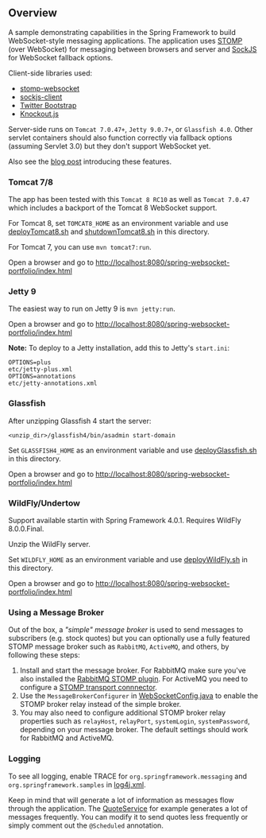 ## Overview

A sample demonstrating capabilities in the Spring Framework to build WebSocket-style messaging applications. The application uses [STOMP](http://stomp.github.io/) (over WebSocket) for messaging between browsers and server and [SockJS](https://github.com/sockjs/sockjs-protocol) for WebSocket fallback options.

Client-side libraries used:
* [stomp-websocket](https://github.com/jmesnil/stomp-websocket/)
* [sockjs-client](https://github.com/sockjs/sockjs-client)
* [Twitter Bootstrap](http://twitter.github.io/bootstrap/)
* [Knockout.js](http://knockoutjs.com/)

Server-side runs on `Tomcat 7.0.47+`, `Jetty 9.0.7+`, or `Glassfish 4.0`. Other servlet containers should also function correctly via fallback options (assuming Servlet 3.0) but they don't support WebSocket yet.

Also see the [blog post](http://blog.springsource.org/2013/07/24/spring-framework-4-0-m2-websocket-messaging-architectures/) introducing these features.

### Tomcat 7/8

The app has been tested with this `Tomcat 8 RC10` as well as `Tomcat 7.0.47` which includes a backport of the Tomcat 8 WebSocket support.

For Tomcat 8, set `TOMCAT8_HOME` as an environment variable and use [deployTomcat8.sh](https://github.com/rstoyanchev/spring-websocket-portfolio/blob/master/deployTomcat8.sh) and [shutdownTomcat8.sh](https://github.com/rstoyanchev/spring-websocket-portfolio/blob/master/shutdownTomcat8.sh) in this directory.

For Tomcat 7, you can use `mvn tomcat7:run`.

Open a browser and go to <http://localhost:8080/spring-websocket-portfolio/index.html>

### Jetty 9

The easiest way to run on Jetty 9 is `mvn jetty:run`.

Open a browser and go to <http://localhost:8080/spring-websocket-portfolio/index.html>

**Note:** To deploy to a Jetty installation, add this to Jetty's `start.ini`:

    OPTIONS=plus
    etc/jetty-plus.xml
    OPTIONS=annotations
    etc/jetty-annotations.xml

### Glassfish

After unzipping Glassfish 4 start the server:

    <unzip_dir>/glassfish4/bin/asadmin start-domain

Set `GLASSFISH4_HOME` as an environment variable and use [deployGlassfish.sh](https://github.com/rstoyanchev/spring-websocket-portfolio/blob/master/deployGlassfish.sh) in this directory.

Open a browser and go to <http://localhost:8080/spring-websocket-portfolio/index.html>

### WildFly/Undertow

Support available startin with Spring Framework 4.0.1. Requires WildFly 8.0.0.Final.

Unzip the WildFly server.

Set `WILDFLY_HOME` as an environment variable and use [deployWildFly.sh](https://github.com/rstoyanchev/spring-websocket-portfolio/blob/master/deployWildFly.sh) in this directory.

Open a browser and go to <http://localhost:8080/spring-websocket-portfolio/index.html>


### Using a Message Broker

Out of the box, a _"simple" message broker_ is used to send messages to subscribers (e.g. stock quotes) but you can optionally use a fully featured STOMP message broker such as `RabbitMQ`, `ActiveMQ`, and others, by following these steps:

1.   Install and start the message broker. For RabbitMQ make sure you've also installed the [RabbitMQ STOMP plugin](http://www.rabbitmq.com/stomp.html). For ActiveMQ you need to configure a [STOMP transport connnector](http://activemq.apache.org/stomp.html).
2.   Use the `MessageBrokerConfigurer` in [WebSocketConfig.java](https://github.com/rstoyanchev/spring-websocket-portfolio/blob/master/src/main/java/org/springframework/samples/portfolio/config/WebSocketConfig.java) to enable the STOMP broker relay instead of the simple broker.
3.   You may also need to configure additional STOMP broker relay properties such as `relayHost`, `relayPort`, `systemLogin`, `systemPassword`, depending on your message broker. The default settings should work for RabbitMQ and ActiveMQ.


### Logging

To see all logging, enable TRACE for `org.springframework.messaging` and `org.springframework.samples` in [log4j.xml](https://github.com/rstoyanchev/spring-websocket-portfolio/blob/master/src/main/resources/log4j.xml).

Keep in mind that will generate a lot of information as messages flow through the application. The [QuoteService](https://github.com/rstoyanchev/spring-websocket-portfolio/blob/master/src/main/java/org/springframework/samples/portfolio/service/QuoteService.java) for example generates a lot of messages frequently. You can modify it to send quotes less frequently or simply comment out the `@Scheduled` annotation.





